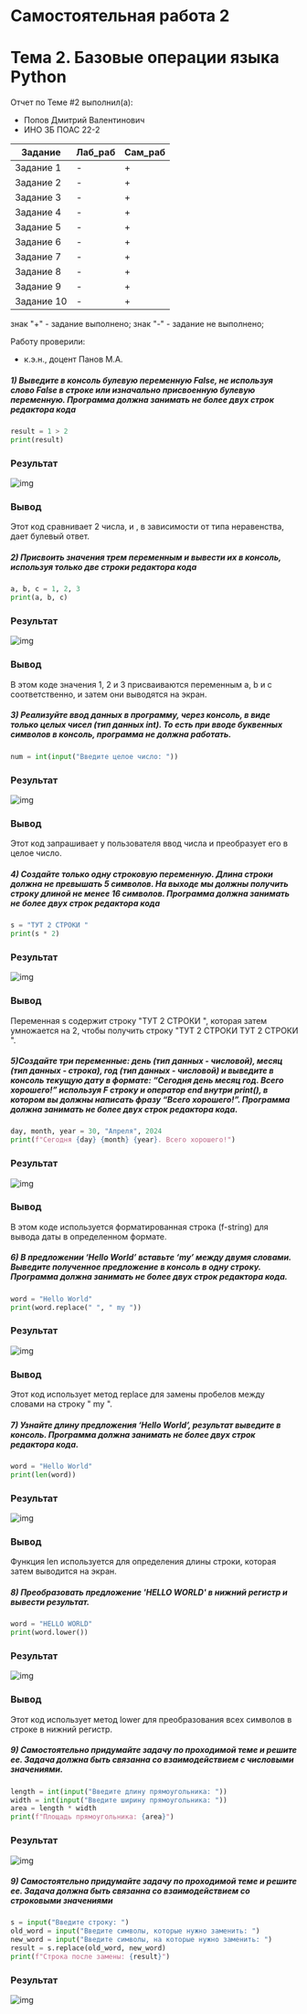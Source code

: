 # Самостоятельная работа 2
# Тема 2. Базовые операции языка Python
Отчет по Теме #2 выполнил(а):
- Попов Дмитрий Валентинович
- ИНО ЗБ ПОАС 22-2

| Задание | Лаб_раб | Сам_раб |
| ------ |--------|--|
| Задание 1 | -   | + |
| Задание 2 | -   | + |
| Задание 3 | -   | + |
| Задание 4 | -   | + |
| Задание 5 | -   | + |
| Задание 6 | -   | + |
| Задание 7 | -   | + |
| Задание 8 | -   | + |
| Задание 9 | -   | + |
| Задание 10 | -  | + |

знак "+" - задание выполнено; знак "-" - задание не выполнено;

Работу проверили:
- к.э.н., доцент Панов М.А.

##### 1) Выведите в консоль булевую переменную False, не используя слово False в строке или изначально присвоенную булевую переменную. Программа должна занимать не более двух строк редактора кода

```python
result = 1 > 2
print(result)
```
### Результат
![img](https://github.com/dpopovd/program-engineering/blob/lab2/pic/lab2_1.png)

### Вывод
Этот код сравнивает 2 числа, и , в зависимости от типа неравенства, дает булевый ответ.

##### 2) Присвоить значения трем переменным и вывести их в консоль, используя только две строки редактора кода

```python
a, b, c = 1, 2, 3
print(a, b, c)
```
### Результат
![img](https://github.com/dpopovd/program-engineering/blob/lab2/pic/lab2_2.png)

### Вывод
В этом коде значения 1, 2 и 3 присваиваются переменным a, b и c соответственно, и затем они выводятся на экран.

##### 3) Реализуйте ввод данных в программу, через консоль, в виде только целых чисел (тип данных int). То есть при вводе буквенных символов в консоль, программа не должна работать.

```python
num = int(input("Введите целое число: "))
```

### Результат
![img](https://github.com/dpopovd/program-engineering/blob/lab2/pic/lab2_3.png)

### Вывод
Этот код запрашивает у пользователя ввод числа и преобразует его в целое число.

##### 4) Создайте только одну строковую переменную. Длина строки должна не превышать 5 символов. На выходе мы должны получить строку длиной не менее 16 символов. Программа должна занимать не более двух строк редактора кода

```python
s = "ТУТ 2 СТРОКИ "
print(s * 2)
```

### Результат
![img](https://github.com/dpopovd/program-engineering/blob/lab2/pic/lab2_4.png)

### Вывод
Переменная s содержит строку "ТУТ 2 СТРОКИ ", которая затем умножается на 2, чтобы получить строку "ТУТ 2 СТРОКИ ТУТ 2 СТРОКИ ".

##### 5)Создайте три переменные: день (тип данных - числовой), месяц (тип данных - строка), год (тип данных - числовой) и выведите в консоль текущую дату в формате: “Сегодня день месяц год. Всего хорошего!” используя F строку и оператор end внутри print(), в котором вы должны написать фразу “Всего хорошего!”. Программа должна занимать не более двух строк редактора кода.

```python
day, month, year = 30, "Апреля", 2024
print(f"Сегодня {day} {month} {year}. Всего хорошего!")
```
### Результат
![img](https://github.com/dpopovd/program-engineering/blob/lab2/pic/lab2_5.png)

### Вывод
В этом коде используется форматированная строка (f-string) для вывода даты в определенном формате.

##### 6) В предложении ‘Hello World’ вставьте ‘my’ между двумя словами. Выведите полученное предложение в консоль в одну строку. Программа должна занимать не более двух строк редактора кода.

```python
word = "Hello World"
print(word.replace(" ", " my "))
```

### Результат
![img](https://github.com/dpopovd/program-engineering/blob/lab2/pic/lab2_6.png)

### Вывод
Этот код использует метод replace для замены пробелов между словами на строку " my ".

##### 7) Узнайте длину предложения ‘Hello World’, результат выведите в консоль. Программа должна занимать не более двух строк редактора кода.

```python
word = "Hello World"
print(len(word))
```

### Результат
![img](https://github.com/dpopovd/program-engineering/blob/lab2/pic/lab2_7.png)

### Вывод
Функция len используется для определения длины строки, которая затем выводится на экран.

##### 8) Преобразовать предложение 'HELLO WORLD' в нижний регистр и вывести результат.

```python
word = "HELLO WORLD"
print(word.lower())
```
### Результат
![img](https://github.com/dpopovd/program-engineering/blob/lab2/pic/lab2_8.png)

### Вывод
Этот код использует метод lower для преобразования всех символов в строке в нижний регистр.

##### 9) Самостоятельно придумайте задачу по проходимой теме и решите ее. Задача должна быть cвязанна со взаимодействием с числовыми значениями.

```python
length = int(input("Введите длину прямоугольника: "))
width = int(input("Введите ширину прямоугольника: "))
area = length * width
print(f"Площадь прямоугольника: {area}")
```

### Результат
![img](https://github.com/dpopovd/program-engineering/blob/lab2/pic/lab2_9.png)

##### 9) Самостоятельно придумайте задачу по проходимой теме и решите ее. Задача должна быть cвязанна  со взаимодействием со строковыми значениями

```python
s = input("Введите строку: ")
old_word = input("Введите символы, которые нужно заменить: ")
new_word = input("Введите символы, на которые нужно заменить: ")
result = s.replace(old_word, new_word)
print(f"Строка после замены: {result}")
```

### Результат
![img](https://github.com/dpopovd/program-engineering/blob/lab2/pic/lab2_10.png)



































































































































